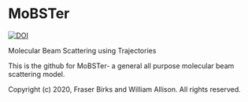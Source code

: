 # MoBSTer
[![DOI](https://zenodo.org/badge/289987664.svg)](https://zenodo.org/badge/latestdoi/289987664)

Molecular Beam Scattering using Trajectories

This is the github for MoBSTer- a general all purpose molecular beam scattering model.

Copyright (c) 2020, Fraser Birks and William Allison.
All rights reserved.
